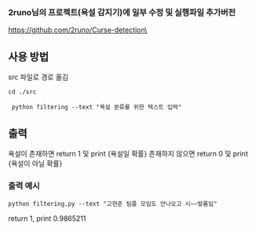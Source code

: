 ### 2runo님의 프로젝트(욕설 감지기)에 일부 수정 및 실행파일 추가버전
https://github.com/2runo/Curse-detection\

## 사용 방법
src 파일로 경로 옮김

``` cd ./src ```

``` python filtering --text "욕설 분류를 위한 텍스트 입력"```


## 출력
욕설이 존재하면 return 1 및 print {욕설일 확률} 존재하지 않으면 return 0 및 print {욕설이 아닐 확률}

### 출력 예시
``` python filtering.py --text "고현준 팀플 모임도 안나오고 시~~발롬임" ```

return 1, print 0.9865211
